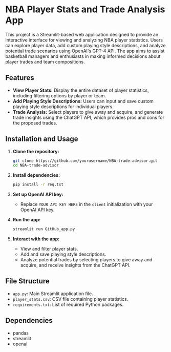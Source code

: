 # NBA Player Stats and Trade Analysis App

This project is a Streamlit-based web application designed to provide an interactive interface for viewing and analyzing NBA player statistics. Users can explore player data, add custom playing style descriptions, and analyze potential trade scenarios using OpenAI's GPT-4 API. The app aims to assist basketball managers and enthusiasts in making informed decisions about player trades and team compositions.

## Features

- **View Player Stats:** Display the entire dataset of player statistics, including filtering options by player or team.
- **Add Playing Style Descriptions:** Users can input and save custom playing style descriptions for individual players.
- **Trade Analysis:** Select players to give away and acquire, and generate trade insights using the ChatGPT API, which provides pros and cons for the proposed trades.

## Installation and Usage

1. **Clone the repository:**
   ```bash
   git clone https://github.com/yourusername/NBA-trade-advisor.git
   cd NBA-trade-advisor
   ```

2. **Install dependencies:**
   ```bash
   pip install -r req.txt
   ```

3. **Set up OpenAI API key:**
   - Replace `YOUR API KEY HERE` in the `client` initialization with your OpenAI API key.

4. **Run the app:**
   ```bash
   streamlit run GitHub_app.py
   ```

5. **Interact with the app:**
   - View and filter player stats.
   - Add and save playing style descriptions.
   - Analyze potential trades by selecting players to give away and acquire, and receive insights from the ChatGPT API.

## File Structure

- `app.py`: Main Streamlit application file.
- `player_stats.csv`: CSV file containing player statistics.
- `requirements.txt`: List of required Python packages.

## Dependencies

- pandas
- streamlit
- openai
